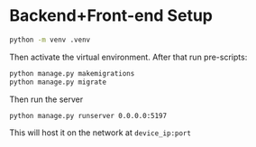 # Backend+Front-end Setup

```sh
python -m venv .venv
``` 

Then activate the virtual environment. After that run pre-scripts:

```sh
python manage.py makemigrations
python manage.py migrate
```

Then run the server

```sh
python manage.py runserver 0.0.0.0:5197
```

This will host it on the network at `device_ip:port`